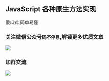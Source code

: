 <!--
 * @Date: 2020-08-25 10:27:37
-->

## JavaScript 各种原生方法实现

傻瓜式,简单易懂

### 关注微信公众号`码不停息`,解锁更多优质文章

![](https://mmbiz.qpic.cn/mmbiz_jpg/a3Xykic19Nia4Yw8GdEAud7CEtbljx99YHq4p6hkSwK5NrFTVTia3AXHBzn4PZtof93jDdyj8pmILepOh012NMjWw/0?wx_fmt=jpeg)

### 加群交流

![](http://www.h5love.cn/01.png)
